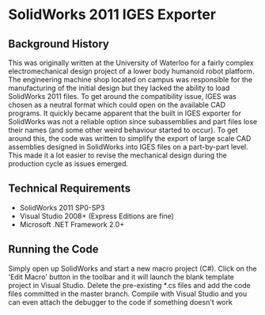 SolidWorks 2011 IGES Exporter
=============================

Background History
------------------
This was originally written at the University of Waterloo for a fairly complex electromechanical design project of a lower body humanoid robot platform. The engineering machine shop located on campus was responsible for the manufacturing of the initial design but they lacked the ability to load SolidWorks 2011 files. To get around the compatibility issue, IGES was chosen as a neutral format which could open on the available CAD programs. It quickly became apparent that the built in IGES exporter for SolidWorks was not a reliable option since subassemblies and part files lose their names (and some other weird behaviour started to occur). To get around this, the code was written to simplify the export of large scale CAD assemblies designed in SolidWorks into IGES files on a part-by-part level. This made it a lot easier to revise the mechanical design during the production cycle as issues emerged.

Technical Requirements
----------------------
* SolidWorks 2011 SP0-SP3
* Visual Studio 2008+ (Express Editions are fine)
* Microsoft .NET Framework 2.0+ 

Running the Code
----------------
Simply open up SolidWorks and start a new macro project (C#). Click on the 'Edit Macro' button in the toolbar and it will launch the blank template project in Visual Studio. Delete the pre-existing *.cs files and add the code files committed in the master branch. Compile with Visual Studio and you can even attach the debugger to the code if something doesn't work 
